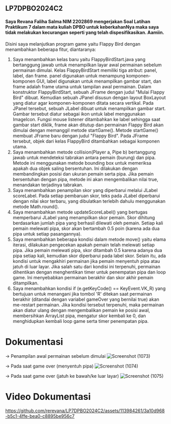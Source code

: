 ## LP7DPBO2024C2

#### Saya Revana Faliha Salma NIM 2202869 mengerjakan Soal Latihan Praktikum 7 dalam mata kuliah DPBO untuk keberkahanNya maka saya tidak melakukan kecurangan seperti yang telah dispesifikasikan. Aamiin.

Disini saya melanjutkan program game yaitu Flappy Bird dengan menambahkan beberapa fitur, diantaranya:
1. Saya menambahkan kelas baru yaitu FlappyBirdStart.java yang bertanggung jawab untuk menampilkan layar awal permainan sebelum permainan dimulai. Kelas FlappyBirdStart memiliki tiga atribut: panel, label, dan frame. panel digunakan untuk menampung komponen-komponen GUI, label digunakan untuk menampilkan gambar start, dan frame adalah frame utama untuk tampilan awal permainan. Dalam konstruktor FlappyBirdStart, sebuah JFrame dengan judul "Mulai Flappy Bird" dibuat. Kemudian sebuah JPanel disusun dengan layout BoxLayout yang diatur agar komponen-komponen ditata secara vertikal. Pada JPanel tersebut, sebuah JLabel dibuat untuk menampilkan gambar start. Gambar tersebut diatur sebagai ikon untuk label menggunakan ImageIcon. Fungsi mouse listener ditambahkan ke label sehingga saat gambar start diklik, frame akan ditutup dan permainan Flappy Bird akan dimulai dengan memanggil metode startGame(). Metode startGame() membuat JFrame baru dengan judul "Flappy Bird". Pada JFrame tersebut, objek dari kelas FlappyBird ditambahkan sebagai komponen utama.
2. Saya menambahkan metode collision(Player a, Pipe b) bertanggung jawab untuk mendeteksi tabrakan antara pemain (burung) dan pipa. Metode ini menggunakan metode bounding box untuk memeriksa apakah dua objek saling bersentuhan. Ini dilakukan dengan membandingkan posisi dan ukuran pemain serta pipa. Jika pemain bersentuhan dengan pipa, metode ini akan mengembalikan nilai true, menandakan terjadinya tabrakan.
4. Saya menambahkan penampilan skor yang diperbarui melalui JLabel scoreLabel. Pada setiap pembaruan skor, teks pada JLabel diperbarui dengan nilai skor terbaru, yang dibulatkan terlebih dahulu menggunakan metode Math.round().
5. Saya menambahkan metode updateScoreLabel() yang bertugas memperbarui JLabel yang menampilkan skor pemain. Skor dihitung berdasarkan jumlah pipa yang berhasil dilewati oleh pemain. Setiap kali pemain melewati pipa, skor akan bertambah 0.5 poin (karena ada dua pipa untuk setiap pasangannya).
6. Saya menambahkan beberapa kondisi dalam metode move() yaitu elama iterasi, dilakukan pengecekan apakah pemain telah melewati setiap pipa. Jika pemain melewati pipa, skor ditambah 0.5 karena adanya dua pipa setiap kali, kemudian skor diperbarui pada label skor. Selain itu, ada kondisi untuk mengakhiri permainan jika pemain menyentuh pipa atau jatuh di luar layar. Jika salah satu dari kondisi ini terpenuhi, permainan dihentikan dengan menghentikan timer untuk penempatan pipa dan loop game. Ini menyebabkan permainan berakhir dan skor akhir pemain ditampilkan.
8. Saya menambahkan kondisi if (e.getKeyCode() == KeyEvent.VK_R) yang bertujuan untuk menangani jika tombol 'R' ditekan saat permainan berakhir (ditandai dengan variabel gameOver yang bernilai true) akan me-restart permainan. Jika kondisi tersebut terpenuhi, maka permainan akan diatur ulang dengan mengembalikan pemain ke posisi awal, membersihkan ArrayList pipa, mengatur skor kembali ke 0, dan menghidupkan kembali loop game serta timer penempatan pipa.

# Dokumentasi
-> Penampilan awal permainan sebelum dimulai
![Screenshot (1073)](https://github.com/rerevana/LP7DPBO2024C2/assets/113984261/d7a7c4b4-75c6-4ec3-886c-6f3cefe2733f)

-> Pada saat game over (menyentuh pipa)
![Screenshot (1074)](https://github.com/rerevana/LP7DPBO2024C2/assets/113984261/5b046bab-dab7-48fc-8129-0e1e7281fa5f)

-> Pada saat game over (jatuh ke bawah/ke luar layar)
![Screenshot (1075)](https://github.com/rerevana/LP7DPBO2024C2/assets/113984261/62e73d19-f45a-4e4e-9981-bd41253d9929)

# Video Dokumentasi
https://github.com/rerevana/LP7DPBO2024C2/assets/113984261/3a10d968-b5c1-4ffe-bea0-c8895be956c7

